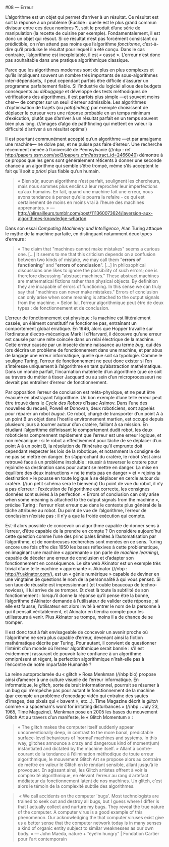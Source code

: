 #08 — Erreur

L’algorithme est un objet qui permet d’arriver à un résultat. Ce résultat est soit la réponse à un problème (Euclide : quelle est le plus grand commun diviseur entre ces deux nombres ?), soit le produit d’une série de manipulation (la recette de cuisine par exemple). Fondamentalement, il est donc un objet qui résout.
Si ce résultat n’est pas forcément consistant ou prédictible, on n’en attend pas moins que l’algorithme *fonctionne*, c’est-à-dire qu’il produise le résultat pour lequel il a été conçu. Dans le cas contraire, l’algorithme est inexploitable, il est « cassé ».
L’erreur n’est donc pas souhaitable dans une pratique algorithmique classique.

Parce que les algorithmes modernes sont de plus en plus complexes et qu’ils impliquent souvent un nombre très importants de sous-algorithmes inter-dépendants, il peut cependant parfois être difficile d’assurer un programme parfaitement fiable. Si l’industrie du logiciel alloue des budgets conséquents au *débuggage* et développe des tests méthodiques de vérifications des algorithmes, il est parfois plus simple —et souvent moins cher— de compter sur un seuil d’erreur admissible. Les algorithmes d’optimisation de trajets (ou *pathfinding*) par exemple choisissent de déplacer le curseur vers une réponse probable en un temps minimum d’exécution, plutôt que  d’arriver à un résultat parfait en un temps souvent bien plus long. 
(//images d’algo de pathfinding qui mettent en valeur la difficulté d’arriver à un résultat optimal)

Il est pourtant communément accepté qu’un algorithme —et par amalgame une machine— ne doive pas, et ne puisse pas faire d’erreur. Une recherche récemment menée à l’université de Pennsylvanie (//nbp : ref http://papers.ssrn.com/sol3/papers.cfm?abstract_id=2466040) démontre à ce propos que les gens sont généralement réticents à donner une seconde chance à un algorithme qui semble s’être trompé, même s’ils acceptent le fait qu’il soit *a priori* plus fiable qu’un humain.
> « Bien sûr, aucun algorithme n’est parfait, soulignent les chercheurs, mais nous sommes plus enclins à leur reprocher leur imperfections qu’aux humains. En fait, quand une machine fait une erreur, nous avons tendance à penser qu’elle pourra la refaire - ce qui est certainement de moins en moins vrai à l’heure des machines apprenantes. » — http://alireailleurs.tumblr.com/post/111360073624/laversion-aux-algorithmes-knowledge-wharton

Dans son essai *Computing Machinery and Intelligence*, Alan Turing attaque le mythe de la machine parfaite, en distinguant notamment deux types d’erreurs : 
> « The claim that "machines cannot make mistakes" seems a curious one. [...] It seems to me that this criticism depends on a confusion between two kinds of mistake, we may call them "**errors of functioning**" and "**errors of conclusion**".
> [...] In philosophical discussions one likes to ignore the possibility of such errors; one is therefore discussing "abstract machines." These abstract machines are mathematical fictions rather than physical objects. By definition they are incapable of errors of functioning. In this sense we can truly say that "machines can never make mistakes." Errors of conclusion can only arise when some meaning is attached to the output signals from the machine. »
Selon lui, l’erreur algorithmique peut être de deux types : de fonctionnement et de conclusion.

L’erreur de fonctionnement est physique : la machine est littéralement cassée, un élément constitutif ne fonctionne pas, entraînant un comportement global erratique. En 1946, alors que Hopper travaille sur l’ordinateur électro-mécanique Mark II d’Harvard, il découvre qu’une erreur est causée par une mite coincée dans un relai électrique de la machine. Cette erreur causée par un insecte donne naissance au terme *bug*, qui dès lors décrira un problème de fonctionnement dans une machine, et par abus de langage une erreur informatique, quelle que soit sa typologie.
Comme le souligne Turing, l’erreur de fonctionnement ne peut donc exister si l’on s’intéresse uniquement à l’algorithme en tant qu’abstraction mathématique. Dans un monde parfait, l’incarnation matérielle d’un algorithme (que ce soit au travers du métier à tisser Jacquard ou au sein d’un microprocesseur) ne devrait pas entraîner d’erreur de fonctionnement.

Par opposition l’erreur de conclusion est méta-physique, et ne peut être évacuée en abstrayant l’algorithme. Un bon exemple d’une telle erreur peut être trouvé dans le *Cycle des Robots* d’Isaac Asimov. Dans l’une des nouvelles du recueil, Powell et Donovan, deux roboticiens, sont appelés pour réparer un robot *bugué*. Ce robot, chargé de transporter d’un point A à un point B un objet dans l’hostile environnement martien, est occupé depuis plusieurs jours à tourner autour d’un cratère, faillant à sa mission. En étudiant l’algorithme définissant le comportement dudit robot, les deux roboticiens comprennent rapidement que l’erreur est une erreur logique, et non mécanique : si le robot a effectivement pour tâche de se déplacer d’un point A à un point B, la résolution de l’itinéraire qu’il emprunte doit cependant respecter les lois de la robotique, et notamment la consigne de ne pas se mettre en danger. En s’approchant du cratère, le robot s’est ainsi retrouvé face à un problème insoluble : réussir à traverser le cratère pour rejoindre sa destination sans pour autant se mettre en danger. La mise en équilibre des deux instructions « ne te mets pas en danger » et « rejoins ta destination » le pousse en toute logique à se déplacer en cercle autour du cratère. (//un petit schéma sera le bienvenu)
Du point de vue du robot, il n’y a pas d’erreur : l’exécution de l’algorithme est correcte, les consignes données sont suivies à la perfection. « Errors of conclusion can only arise when some meaning is attached to the output signals from the machine », précise Turing : l’erreur n’est erreur que dans le contexte plus général de la tâche attribuée au robot. Du point de vue de l’algorithme, l’erreur de conclusion n’existe pas : il n’y a que la froide exécution qui compte.

Est-il alors possible de concevoir un algorithme capable de donner sens à l’erreur, d’être capable de la prendre en compte ? On considère aujourd’hui cette question comme l’une des principales limites à l’automatisation par l’algorithme, et de nombreuses recherches sont menées en ce sens. Turing encore une fois offre dès 1950 les bases réflexives à cette problématique, en imaginant une machine « apprenante » (on parle de *machine learning*), capable de déceler une erreur de conclusion et d’adapter son fonctionnement en conséquence. 
Le site web Akinator est un exemple très trivial d’une telle machine « apprenante ». Akinator (//nbp : http://fr.akinator.com/), est un « génie numérique » capable de deviner en une vingtaine de questions le nom de la personnalité à qui vous pensez. Si son taux de réussite est impressionnant (et trouble beaucoup de techno-novices), il lui arrive de se tromper. Et c’est là toute la subtilité de son fonctionnement : lorsqu’il donne la réponse qu’il pense être la bonne, l’algorithme d’Akinator demande à l’utilisateur de valider cette réponse ; si elle est fausse, l’utilisateur est alors invité à entrer le nom de la personne à qui il pensait véritablement, et Akinator en tiendra compte pour les utilisateurs à venir. Plus Akinator se trompe, moins il a de chance de se tromper.

Il est donc tout à fait envisageable de concevoir un avenir proche où l’algorithme ne sera plus capable d’erreur, devenant ainsi la fiction mathématique décrite par Turing. Pour autant, il convient de questionner l’intérêt d’un monde où l’erreur algorithmique serait bannie : s’il est évidemment rassurant de pouvoir faire confiance à un algorithme omniprésent et régent, la perfection algorithmique n’irait-elle pas à l’encontre de notre imparfaite Humanité ?

La reine autoproclamée du « glitch » Rosa Menkman (//nbp bio) propose ainsi d’amener à une culture visuelle de l’erreur informatique. En informatique, le *glitch*, sorte de bruit informationnel, pourrait se résumer à un bug qui n’empêche pas pour autant le fonctionnement de la machine (par exemple un problème d’encodage vidéo qui entraîne des sautes d’images, des pixels qui « bavent », etc...). Time Magazine décrit le *glitch* comme « a spaceman's word for irritating disturbances » (//nbp : July 23, 1965, Time Magazine). Menkman pose en 2005 les bases du mouvement Glitch Art au travers d’un manifeste, le « Glitch Momentum » : 
> « The glitch makes the computer itself suddenly appear unconventionally deep, in contrast to the more banal, predictable surface-level behaviours of ‘normal’ machines and systems. In this way, glitches announce a crazy and dangerous kind of moment(um) instantiated and dictated by the machine itself. »
Allant à contre-courant de la tendance à l’élimination méthodique de toute erreur algorithmique, le mouvement Glitch Art se propose alors au contraire de mettre en valeur le Glitch en le rendant sensible, allant jusqu’à le provoquer. En agissant ainsi, les Glitch artistes offrent à voir la complexité algorithmique, en élevant l’erreur au rang d’artefact médiateur du fonctionnement latent de nos machines.
Un glitch, c’est alors le témoin de la complexité subtile des algorithmes.

>  « We call accidents on the computer 'bugs'. Most technologists are trained to seek out and destroy all bugs, but I guess where I differ is that I actually collect and nurture my bugs. They reveal the true nature of the computer. A computer virus is a good example of this phenomenon. Our acknowledging the that computer viruses exist give us a better sense that the computer network today is in many senses a kind of organic entity subject to similar weaknesses as our own body. » — John Maeda, nature + “eye’m hungry” | Fondation Cartier pour l'art contemporain


